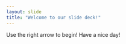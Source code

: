 ```yaml
---
layout: slide
title: "Welcome to our slide deck!"
---
```


Use the right arrow to begin!
Have a nice day!
